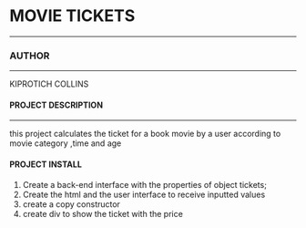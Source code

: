 # MOVIE TICKETS
---
### AUTHOR
---
KIPROTICH COLLINS
#### PROJECT DESCRIPTION
---
this project calculates the ticket for a book movie by a user according to movie category ,time and age
#### PROJECT INSTALL
1. Create a back-end interface with the properties of object tickets;
2. Create the html and the user interface to receive inputted values
3. create a copy constructor
4. create div to show the ticket with the price
